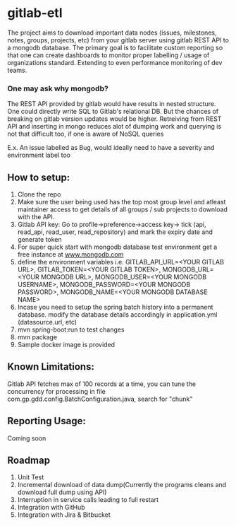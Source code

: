 # gitlab-etl
The project aims to download important data nodes (issues, milestones, notes, groups, projects, etc) from your gitlab server using gitlab REST API to a mongodb database. The primary goal is to facilitate custom reporting so that one can create dashboards to monitor proper labelling / usage of organizations standard. Extending to even performance monitoring of dev teams.

### One may ask why mongodb?
The REST API provided by gitlab would have results in nested structure. One could directly write SQL to Gitlab's relational DB. But the chances of breaking on gitlab version updates would be higher. Retreiving from REST API and inserting in mongo reduces alot of dumping work and querying is not that difficult too, if one is aware of NoSQL queries

E.x. An issue labelled as Bug, would ideally need to have a severity and environment label too

## How to setup: 
1. Clone the repo
2. Make sure the user being used has the top most group level and atleast maintainer access to get details of all groups / sub projects to download with the API. 
3. Gitlab API key: Go to profile->preference->access key-> tick (api, read_api, read_user, read_repository) and mark the expiry date and generate token
4. For super quick start with mongodb database test environment get a free instance at www.mongodb.com
5. define the environment variables i.e.
GITLAB_API_URL=&lt;YOUR GITLAB URL&gt;, GITLAB_TOKEN=&lt;YOUR GITLAB TOKEN&gt;, MONGODB_URL=&lt;YOUR MONGODB URL&gt;, MONGODB_USER=&lt;YOUR MONGODB USERNAME&gt;, MONGODB_PASSWORD=&lt;YOUR MONGODB PASSWORD&gt;, MONGODB_NAME=&lt;YOUR MONGODB DATABASE NAME&gt;
6. Incase you need to setup the spring batch history into a permanent database. modify the database details accordingly in application.yml (datasource.url, etc)
7. mvn spring-boot:run to test changes
8. mvn package
9. Sample docker image is provided

## Known Limitations:
Gitlab API fetches max of 100 records at a time, you can tune the concurrency for processing in file com.gp.gdd.config.BatchConfiguration.java, search for "chunk"

## Reporting Usage:
Coming soon

## Roadmap
1. Unit Test
2. Incremental download of data dump(Currently the programs cleans and download full dump using API)
3. Interruption in service calls leading to full restart
4. Integration with GitHub
5. Integration with Jira & Bitbucket
